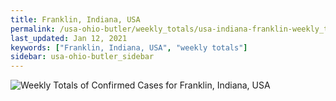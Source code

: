 ```yaml
---
title: Franklin, Indiana, USA
permalink: /usa-ohio-butler/weekly_totals/usa-indiana-franklin-weekly_totals.html
last_updated: Jan 12, 2021
keywords: ["Franklin, Indiana, USA", "weekly totals"]
sidebar: usa-ohio-butler_sidebar
---
```


![Weekly Totals of Confirmed Cases for Franklin, Indiana, USA](/covid_tracker/images/graphs/usa-indiana-franklin-weekly_totals_graph.png)
